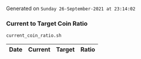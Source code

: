 Generated on `Sunday 26-September-2021 at 23:14:02`

### Current to Target Coin Ratio
`current_coin_ratio.sh`

Date|Current|Target|Ratio
---|---|---|---
